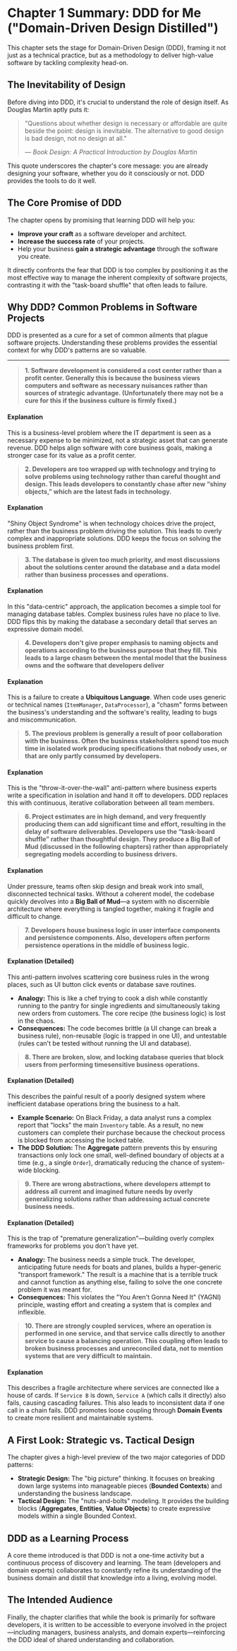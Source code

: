 # Chapter 1 Summary: DDD for Me ("Domain-Driven Design Distilled")

This chapter sets the stage for Domain-Driven Design (DDD), framing it not just as a technical practice, but as a methodology to deliver high-value software by tackling complexity head-on.

## The Inevitability of Design

Before diving into DDD, it's crucial to understand the role of design itself. As Douglas Martin aptly puts it:

> "Questions about whether design is necessary or affordable are quite beside the point: design is inevitable. The alternative to good design is bad design, not no design at all."
>
> — *Book Design: A Practical Introduction by Douglas Martin*

This quote underscores the chapter's core message: you are already designing your software, whether you do it consciously or not. DDD provides the tools to do it well.

## The Core Promise of DDD

The chapter opens by promising that learning DDD will help you:
* **Improve your craft** as a software developer and architect.
* **Increase the success rate** of your projects.
* Help your business **gain a strategic advantage** through the software you create.

It directly confronts the fear that DDD is too complex by positioning it as the most effective way to manage the inherent complexity of software projects, contrasting it with the "task-board shuffle" that often leads to failure.

## Why DDD? Common Problems in Software Projects

DDD is presented as a cure for a set of common ailments that plague software projects. Understanding these problems provides the essential context for why DDD's patterns are so valuable.

---

> **1. Software development is considered a cost center rather than a profit center. Generally this is because the business views computers and software as necessary nuisances rather than sources of strategic advantage. (Unfortunately there may not be a cure for this if the business culture is firmly fixed.)**

#### Explanation
This is a business-level problem where the IT department is seen as a necessary expense to be minimized, not a strategic asset that can generate revenue. DDD helps align software with core business goals, making a stronger case for its value as a profit center.

> **2.  Developers are too wrapped up with technology and trying to solve problems using technology rather than careful thought and design. This leads developers to constantly chase after new “shiny objects,” which are the latest fads in technology.**

#### Explanation
"Shiny Object Syndrome" is when technology choices drive the project, rather than the business problem driving the solution. This leads to overly complex and inappropriate solutions. DDD keeps the focus on solving the business problem first.

> **3. The database is given too much priority, and most discussions about the solutions center around the database and a data model rather than business processes and operations.**

#### Explanation
In this "data-centric" approach, the application becomes a simple tool for managing database tables. Complex business rules have no place to live. DDD flips this by making the database a secondary detail that serves an expressive domain model.

> **4. Developers don’t give proper emphasis to naming objects and operations according to the business purpose that they fill. This leads to a large chasm between the mental model that the business owns and the software that developers deliver**

#### Explanation
This is a failure to create a **Ubiquitous Language**. When code uses generic or technical names (`ItemManager`, `DataProcessor`), a "chasm" forms between the business's understanding and the software's reality, leading to bugs and miscommunication.

> **5. The previous problem is generally a result of poor collaboration with the business. Often the business stakeholders spend too much time in isolated work producing specifications that nobody uses, or that are only partly consumed by developers.**

#### Explanation
This is the "throw-it-over-the-wall" anti-pattern where business experts write a specification in isolation and hand it off to developers. DDD replaces this with continuous, iterative collaboration between all team members.

> **6. Project estimates are in high demand, and very frequently producing them can add significant time and effort, resulting in the delay of software deliverables. Developers use the “task-board shuffle” rather than thoughtful design. They produce a Big Ball of Mud (discussed in the following chapters) rather than appropriately segregating models according to business drivers.**

#### Explanation
Under pressure, teams often skip design and break work into small, disconnected technical tasks. Without a coherent model, the codebase quickly devolves into a **Big Ball of Mud**—a system with no discernible architecture where everything is tangled together, making it fragile and difficult to change.

> **7. Developers house business logic in user interface components and persistence components. Also, developers often perform persistence operations in the middle of business logic.**

#### Explanation (Detailed)
This anti-pattern involves scattering core business rules in the wrong places, such as UI button click events or database save routines.

* **Analogy:** This is like a chef trying to cook a dish while constantly running to the pantry for single ingredients and simultaneously taking new orders from customers. The core recipe (the business logic) is lost in the chaos.
* **Consequences:** The code becomes brittle (a UI change can break a business rule), non-reusable (logic is trapped in one UI), and untestable (rules can't be tested without running the UI and database).

> **8. There are broken, slow, and locking database queries that block users from performing timesensitive business operations.**

#### Explanation (Detailed)
This describes the painful result of a poorly designed system where inefficient database operations bring the business to a halt.

* **Example Scenario:** On Black Friday, a data analyst runs a complex report that "locks" the main `Inventory` table. As a result, no new customers can complete their purchase because the checkout process is blocked from accessing the locked table.
* **The DDD Solution:** The **Aggregate** pattern prevents this by ensuring transactions only lock one small, well-defined boundary of objects at a time (e.g., a single `Order`), dramatically reducing the chance of system-wide blocking.

> **9. There are wrong abstractions, where developers attempt to address all current and imagined future needs by overly generalizing solutions rather than addressing actual concrete business needs.**

#### Explanation (Detailed)
This is the trap of "premature generalization"—building overly complex frameworks for problems you don't have yet.

* **Analogy:** The business needs a simple truck. The developer, anticipating future needs for boats and planes, builds a hyper-generic "transport framework." The result is a machine that is a terrible truck and cannot function as anything else, failing to solve the one concrete problem it was meant for.
* **Consequences:** This violates the "You Aren't Gonna Need It" (YAGNI) principle, wasting effort and creating a system that is complex and inflexible.

> **10. There are strongly coupled services, where an operation is performed in one service, and that service calls directly to another service to cause a balancing operation. This coupling often leads to broken business processes and unreconciled data, not to mention systems that are very difficult to maintain.**

#### Explanation
This describes a fragile architecture where services are connected like a house of cards. If `Service B` is down, `Service A` (which calls it directly) also fails, causing cascading failures. This also leads to inconsistent data if one call in a chain fails. DDD promotes loose coupling through **Domain Events** to create more resilient and maintainable systems.

## A First Look: Strategic vs. Tactical Design

The chapter gives a high-level preview of the two major categories of DDD patterns:

* **Strategic Design:** The "big picture" thinking. It focuses on breaking down large systems into manageable pieces (**Bounded Contexts**) and understanding the business landscape.
* **Tactical Design:** The "nuts-and-bolts" modeling. It provides the building blocks (**Aggregates**, **Entities**, **Value Objects**) to create expressive models within a single Bounded Context.

## DDD as a Learning Process

A core theme introduced is that DDD is not a one-time activity but a continuous process of discovery and learning. The team (developers and domain experts) collaborates to constantly refine its understanding of the business domain and distill that knowledge into a living, evolving model.

## The Intended Audience

Finally, the chapter clarifies that while the book is primarily for software developers, it is written to be accessible to everyone involved in the project—including managers, business analysts, and domain experts—reinforcing the DDD ideal of shared understanding and collaboration.